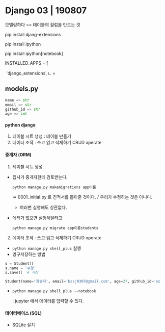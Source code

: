 # Django 03 | 190807



모델링하다 == 테이블의 컬럼을 만드는 것 



pip install djang-extensions

pip install ipython 

pip install ipython[notebook]



INSTALLED_APPS = [

​    'django_extensions',ㄴ = 



## models.py



```python
name => str
email => str
github_id => str
age => int

```



#### python django

1. 테이블 시트 생성 : 테이블 만들기 
2. 데이터 조작 : 쓰고 읽고 삭제하기  CRUD operate



#### 중개자 (ORM)

1. 테이블 시트 생성

* 집사가 중개자한테 검토받는다.

  `python manage.py makemigrations app이름`

  => 0001_initial.py 로 견적서를 뽑아준 것이다. / 우리가 수정하는 것은 아니다. 

  * 여러번 실행해도 상관없다. 

* 에러가 없으면 실행해달라고 

  `python manage.py migrate app이름students`

  

2. 데이터 조작 : 쓰고 읽고 삭제하기  CRUD operate

* `python manage.py shell_plus` 실행
* 영구저장하는 방법 

```python
s = Student()
s.name = '수경'
s.save()  # 저장

Student(name='최솔지', email='bssj9307@gmail.com', age=27, github_id='soulgchoi').save()
```

* `python manage.py shell_plus --notebook`

  : jupyter 에서 데이터를 입력할 수 있다. 





#### 데이터베이스 (SQL)

* SQLite 설치 